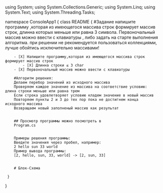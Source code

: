 ﻿using System;
using System.Collections.Generic;
using System.Linq;
using System.Text;
using System.Threading.Tasks;

namespace ConsoleApp1
{
    class README
    {
        #Задание
        напишите программу ,которая из имеющегося массива строк формирует массив строк,
        длинна которых меньше или равна 3 символа. Первоночальный массив можно ввести с клавиатуры , либо задать на старте 
        выполнения алгоритма. при решении не рекомендуется пользоваться коллекциями, лучше обойтись исключительно массивами!

        - [X] Напишите программу,которая из имеющегося массива строк формирует массив строк
            - [X] Длинна строки ≤ 3 char
        - [X] Первоночальный массив можно ввести с клавиатуры

        #Алгоритм решения:
        Делаем перебор значений из исходного массива
        Проверяем каждое значение из массива на соответствие условию: длина строки меньше или равна трем
        Если строка удовлетворяет условию кладем значение в новый массив
        Повторяем пункты 2 и 3 до тех пор пока не достигнем конца исходного массива
        Возвращаем новый заполненый массив как результат


        ## Просмотр программы можно посмотреть в
        Program.cs


        Примеры решения программы:
        Введите значения через пробел, например:
        2 hello sun 33 world
        Пример вывода программы:
        [2, hello, sun, 33, world] -> [2, sun, 33]


        # Блок-Схема 
       
     }
}
